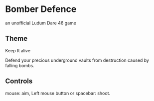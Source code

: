 Bomber Defence
===============
 
an unofficial Ludum Dare 46 game

Theme
------
Keep It alive

Defend your precious underground vaults from destruction caused by falling bombs.

Controls
-------- 
mouse: aim, Left mouse button or spacebar: shoot.
